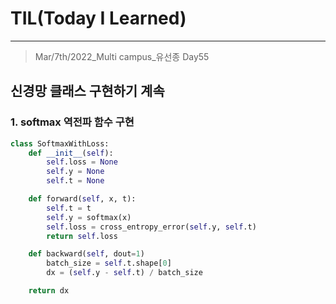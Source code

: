 # TIL(Today I Learned)

___

> Mar/7th/2022_Multi campus_유선종 Day55

## 신경망 클래스 구현하기 계속

### 1. softmax 역전파 함수 구현
```python
class SoftmaxWithLoss:
    def __init__(self):
        self.loss = None
        self.y = None
        self.t = None

    def forward(self, x, t):
        self.t = t
        self.y = softmax(x)
        self.loss = cross_entropy_error(self.y, self.t)
        return self.loss

    def backward(self, dout=1)
        batch_size = self.t.shape[0]
        dx = (self.y - self.t) / batch_size

    return dx
```

